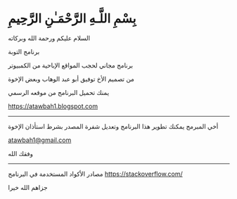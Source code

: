 # بِسْمِ اللَّـهِ الرَّحْمَـٰنِ الرَّحِيمِ

السلام عليكم ورحمة الله وبركاته

برنامج التوبة

برنامج مجاني لحجب المواقع الإباحية من الكمبيوتر

من تصميم الأخ توفيق أبو عبد الوهاب وبعض الإخوة

يمنك تحميل البرنامج من موقعه الرسمي


https://atawbah1.blogspot.com



***
أخي المبرمج
يمكنك تطوير هذا البرنامج وتعديل شفرة المصدر
بشرط استأذان الإخوة


atawbah1@gmail.com

وفقك الله

***
مصادر الأكواد المستخدمة في البرنامج
https://stackoverflow.com/

جزاهم الله خيرا
